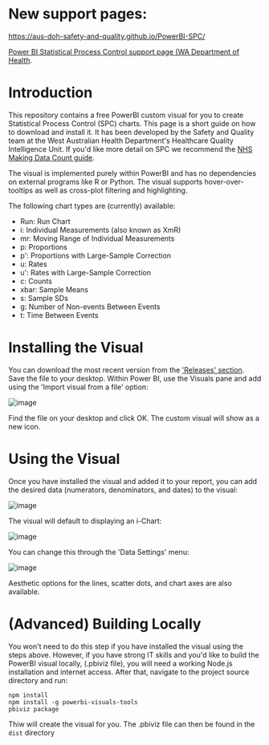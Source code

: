 # New support pages:

https://aus-doh-safety-and-quality.github.io/PowerBI-SPC/ 

[Power BI Statistical Process Control support page (WA Department of Health]([url](https://aus-doh-safety-and-quality.github.io/PowerBI-SPC)).


# Introduction 
This repository contains a free PowerBI custom visual for you to create Statistical Process Control (SPC) charts. This page is a short guide on how to download and install it.  It has been developed by the Safety and Quality team at the West Australian Health Department's Healthcare Quality Intelligence Unit.  If you'd like more detail on SPC we recommend the [NHS Making Data Count guide]([url](https://www.england.nhs.uk/publication/making-data-count/)).

The visual is implemented purely within PowerBI and has no dependencies on external programs like R or Python. The visual supports hover-over-tooltips as well as cross-plot filtering and highlighting.

The following chart types are (currently) available:

  - Run: Run Chart
  - i: Individual Measurements (also known as XmR)
  - mr: Moving Range of Individual Measurements
  - p: Proportions
  - p': Proportions with Large-Sample Correction
  - u: Rates
  - u': Rates with Large-Sample Correction
  - c: Counts
  - xbar: Sample Means
  - s: Sample SDs
  - g: Number of Non-events Between Events
  - t: Time Between Events

# Installing the Visual

You can download the most recent version from the ['Releases' section](https://github.com/AUS-DOH-Safety-and-Quality/PowerBI-SPC/releases/tag/latest).  Save the file to your desktop.   Within Power BI, use the Visuals pane and add using the 'Import visual from a file' option:

![image](https://user-images.githubusercontent.com/27717896/128833977-51ae139d-43f2-4d32-8c8c-4cdcabc2bdaf.png)

Find the file on your desktop and click OK.  The custom visual will show as a new icon.

# Using the Visual

Once you have installed the visual and added it to your report, you can add the desired data (numerators, denominators, and dates) to the visual:

![image](https://user-images.githubusercontent.com/27717896/177291124-2215ff5b-d81c-4195-a948-e6fa2d20a544.png)

The visual will default to displaying an i-Chart:

![image](https://user-images.githubusercontent.com/27717896/177291187-a8d8b875-e083-4d49-93f8-b4fbcdf4eebb.png)

You can change this through the 'Data Settings' menu:

![image](https://user-images.githubusercontent.com/27717896/177291297-35346801-d049-4c05-86c1-41ee5cc51f9d.png)

Aesthetic options for the lines, scatter dots, and chart axes are also available.

# (Advanced) Building Locally

You won't need to do this step if you have installed the visual using the steps above.  However, if you have strong IT skills and you'd like to build the PowerBI visual locally, (.pbiviz file), you will need a working Node.js installation and internet access. After that, navigate to the project source directory and run:
```
npm install
npm install -g powerbi-visuals-tools
pbiviz package
```

Thiw will create the visual for you. The .pbiviz file can then be found in the `dist` directory


